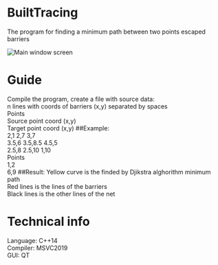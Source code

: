 # BuiltTracing
The program for finding a minimum path between two points escaped barriers

![Main window screen](https://i.imgur.com/rFrNbPe.png)

# Guide
Compile the program, create a file with source data:\
n lines with coords of barriers (x,y) separated by spaces\
Points\
Source point coord (x,y)\
Target point coord (x,y)
##Example:\
2,1 2,7 3,7\
3.5,6 3.5,8.5 4.5,5\
2.5,8 2.5,10 1,10\
Points\
1,2\
6,9
##Result:
Yellow curve is the finded by Djikstra alghorithm minimum path\
Red lines is the lines of the barriers\
Black lines is the other lines of the net
# Technical info
Language: C++14\
Compiler: MSVC2019\
GUI: QT


